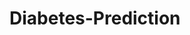 # Diabetes-Prediction


































































































